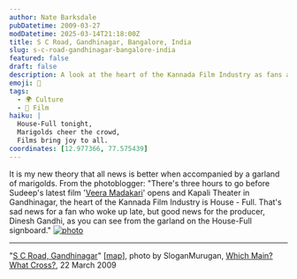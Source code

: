 ```yaml
---
author: Nate Barksdale
pubDatetime: 2009-03-27
modDatetime: 2025-03-14T21:18:00Z
title: S C Road, Gandhinagar, Bangalore, India
slug: s-c-road-gandhinagar-bangalore-india
featured: false
draft: false
description: A look at the heart of the Kannada Film Industry as fans and producers gather for a film premiere.
emoji: 🌼
tags:
  - 🌍 Culture
  - 🎥 Film
haiku: |
  House-Full tonight,  
  Marigolds cheer the crowd,  
  Films bring joy to all.
coordinates: [12.977366, 77.575439]
---
```


It is my new theory that all news is better when accompanied by a garland of marigolds. From the photoblogger: "There's three hours to go before Sudeep's latest film '[Veera Madakari](http://www.youtube.com/watch?v=YdRYK-cmKTI)' opens and Kapali Theater in Gandhinagar, the heart of the Kannada Film Industry is House - Full. That's sad news for a fan who woke up late, but good news for the producer, Dinesh Gandhi, as you can see from the garland on the House-Full signboard." [![photo](http://culture-making.com/media/4395084.9f486670.jpg)](http://mainsandcrosses.blogspot.com/2009/03/s-c-road-gandhinagar.html)

---

"[S C Road, Gandhinagar](http://mainsandcrosses.blogspot.com/2009/03/s-c-road-gandhinagar.html)" [[map](http://maps.google.com/maps?f=q&source=s_q&hl=en&geocode=&q=s+c+road+gandhinagar&sll=12.971606,77.594376&sspn=0.83372,1.300507&g=bangalore&ie=UTF8&ll=12.977366,77.575439&spn=0.006513,0.01016&t=h&z=17)], photo by SloganMurugan, [Which Main? What Cross?](http://mainsandcrosses.blogspot.com/2009/03/s-c-road-gandhinagar.html), 22 March 2009
